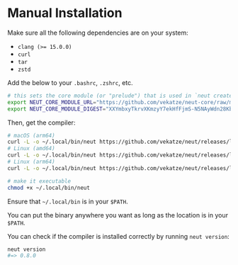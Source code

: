 # Manual Installation

Make sure all the following dependencies are on your system:

- `clang (>= 15.0.0)`
- `curl`
- `tar`
- `zstd`

Add the below to your `.bashrc`, `.zshrc`, etc.

```sh
# this sets the core module (or "prelude") that is used in `neut create`
export NEUT_CORE_MODULE_URL="https://github.com/vekatze/neut-core/raw/main/archive/0-40.tar.zst"
export NEUT_CORE_MODULE_DIGEST="XXYmbxyTkrvXKmzyY7ekHfFjmS-N5NAyWdn28KbpMHs"
```

Then, get the compiler:

```sh
# macOS (arm64)
curl -L -o ~/.local/bin/neut https://github.com/vekatze/neut/releases/latest/download/neut-arm64-darwin
# Linux (amd64)
curl -L -o ~/.local/bin/neut https://github.com/vekatze/neut/releases/latest/download/neut-amd64-linux
# Linux (arm64)
curl -L -o ~/.local/bin/neut https://github.com/vekatze/neut/releases/latest/download/neut-arm64-linux

# make it executable
chmod +x ~/.local/bin/neut
```

Ensure that `~/.local/bin` is in your `$PATH`.

<div class="info-block">

You can put the binary anywhere you want as long as the location is in your `$PATH`.

</div>

You can check if the compiler is installed correctly by running `neut version`:

```sh
neut version
#=> 0.8.0
```
